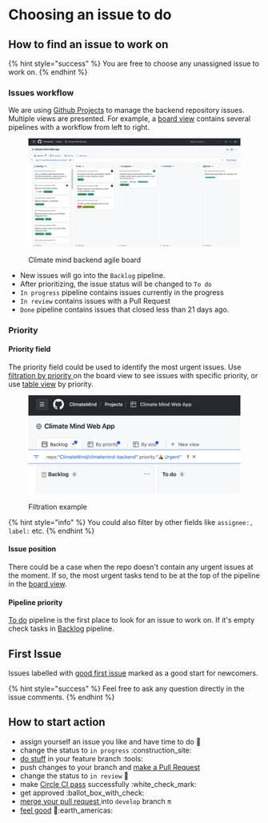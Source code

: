 # Choosing an issue to do

## How to find an issue to work on

{% hint style="success" %}
You are free to choose any unassigned issue to work on.&#x20;
{% endhint %}

### Issues workflow

We are using [Github Projects](https://docs.github.com/en/issues/planning-and-tracking-with-projects) to manage the backend repository issues. Multiple views are presented. For example, a [board view](https://github.com/orgs/ClimateMind/projects/2/views/1?filterQuery=repo%3A%22ClimateMind%2Fclimatemind-backend%22) contains several pipelines with a workflow from left to right.&#x20;

<figure><img src="../../.gitbook/assets/Screenshot 2022-10-18 at 23.42.09.png" alt=""><figcaption><p>Climate mind backend agile board</p></figcaption></figure>

* New issues will go into the `Backlog` pipeline.
* After prioritizing, the issue status will be changed to `To do`&#x20;
* `In progress` pipeline contains issues currently in the progress
* `In review` contains issues with a Pull Request
* `Done` pipeline contains issues that closed less than 21 days ago.&#x20;

### Priority

#### Priority field

The priority field could be used to identify the most urgent issues. Use [filtration by priority ](https://github.com/orgs/ClimateMind/projects/2/views/1?filterQuery=repo%3A%22ClimateMind%2Fclimatemind-backend%22+priority%3A%22%F0%9F%8C%8B+Urgent%22)on the board view to see issues with specific priority, or use [table view](https://github.com/orgs/ClimateMind/projects/2/views/2?filterQuery=repo%3A%22ClimateMind%2Fclimatemind-backend%22) by priority.&#x20;

<figure><img src="../../.gitbook/assets/Screenshot 2022-10-18 at 23.51.32.png" alt=""><figcaption><p>Filtration example</p></figcaption></figure>

{% hint style="info" %}
You could also filter by other fields like `assignee:, label:` etc.
{% endhint %}

#### Issue position

There could be a case when the repo doesn't contain any urgent issues at the moment. If so, the most urgent tasks tend to be at the top of the pipeline in the [board view](https://github.com/orgs/ClimateMind/projects/2/views/1?filterQuery=repo%3A%22ClimateMind%2Fclimatemind-backend%22).&#x20;

#### Pipeline priority

[To do](https://github.com/orgs/ClimateMind/projects/2/views/1?filterQuery=repo%3A%22ClimateMind%2Fclimatemind-backend%22+status%3A%22To+do%22) pipeline is the first place to look for an issue to work on. If it's empty check tasks in [Backlog](https://github.com/orgs/ClimateMind/projects/2/views/1?filterQuery=repo%3A%22ClimateMind%2Fclimatemind-backend%22+status%3A%22%F0%9F%93%8B+Backlog%22) pipeline. &#x20;

## First Issue

Issues labelled with [good first issue](https://github.com/orgs/ClimateMind/projects/2/views/1?filterQuery=repo%3A%22ClimateMind%2Fclimatemind-backend%22+label%3A%22good+first+issue%22) marked as a good start for newcomers.

{% hint style="success" %}
Feel free to ask any question directly in the issue comments.
{% endhint %}

## How to start action

* assign yourself an issue you like and have time to do :adult:
* change the status to `in progress` :construction\_site:
* [do stuff](development/) in your feature branch :tools:
* push changes to your branch and [make a Pull Request](making-a-pr.md)
* change the status to `in review` :eyes:
* make [Circle CI pass](making-a-pr.md#ci-cd) successfully :white\_check\_mark:
* get approved :ballot\_box\_with\_check:
* [merge your pull request ](making-a-pr.md#merging-your-pr)into `develop` branch :on:
* [feel good](https://i.giphy.com/media/BPJmthQ3YRwD6QqcVD/giphy.webp) :tada::earth\_americas:&#x20;

